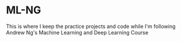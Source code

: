 # ML-NG

This is where I keep the practice projects and code while I'm following Andrew Ng's Machine Learning and Deep Learning Course
